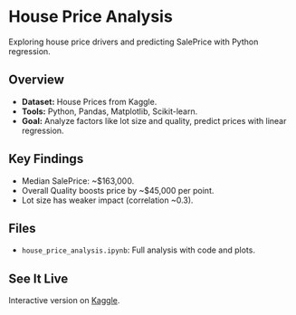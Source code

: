 # House Price Analysis
Exploring house price drivers and predicting SalePrice with Python regression.

## Overview
- **Dataset:** House Prices from Kaggle.
- **Tools:** Python, Pandas, Matplotlib, Scikit-learn.
- **Goal:** Analyze factors like lot size and quality, predict prices with linear regression.

## Key Findings
- Median SalePrice: ~$163,000.
- Overall Quality boosts price by ~$45,000 per point.
- Lot size has weaker impact (correlation ~0.3).

## Files
- `house_price_analysis.ipynb`: Full analysis with code and plots.

## See It Live
Interactive version on [Kaggle](https://www.kaggle.com/code/ochirbatbayanjargal/house-price-analysis).
